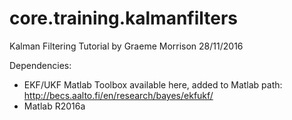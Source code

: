 # core.training.kalmanfilters

Kalman Filtering Tutorial by Graeme Morrison 28/11/2016

Dependencies:
 - EKF/UKF Matlab Toolbox available here, added to Matlab path: http://becs.aalto.fi/en/research/bayes/ekfukf/
 - Matlab R2016a
